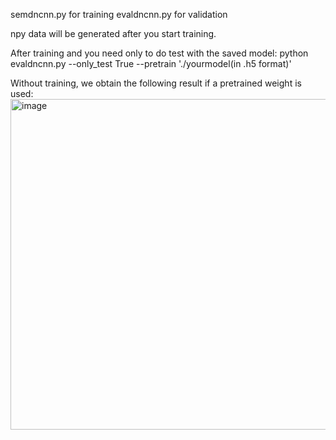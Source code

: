 

semdncnn.py for training 
evaldncnn.py for validation

npy data will be generated after you start training.

After training and you need only to do test with the saved model:
python evaldncnn.py --only_test True --pretrain './yourmodel(in .h5 format)'

Without training, we obtain the following result if a pretrained weight is used:
<img width="529" alt="image" src="https://github.com/user-attachments/assets/8be71d57-7aee-47c1-8a60-5c006965ae65">
